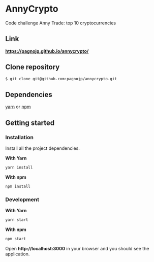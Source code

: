 # AnnyCrypto

Code challenge Anny Trade: top 10 cryptocurrencies

## Link

**https://pagnojp.github.io/annycrypto/**

## Clone repository

```bash
$ git clone git@github.com:pagnojp/annycrypto.git
```

## Dependencies

[yarn](https://github.com/yarnpkg/yarn/) or [npm](https://www.npmjs.com/)

## Getting started

### Installation

Install all the project dependencies.

**With Yarn**

```bash
yarn install
```

**With npm**

```bash
npm install
```

### Development

**With Yarn**

```bash
yarn start
```

**With npm**

```bash
npm start
```

Open **http://localhost:3000** in your browser and you should see the application.
